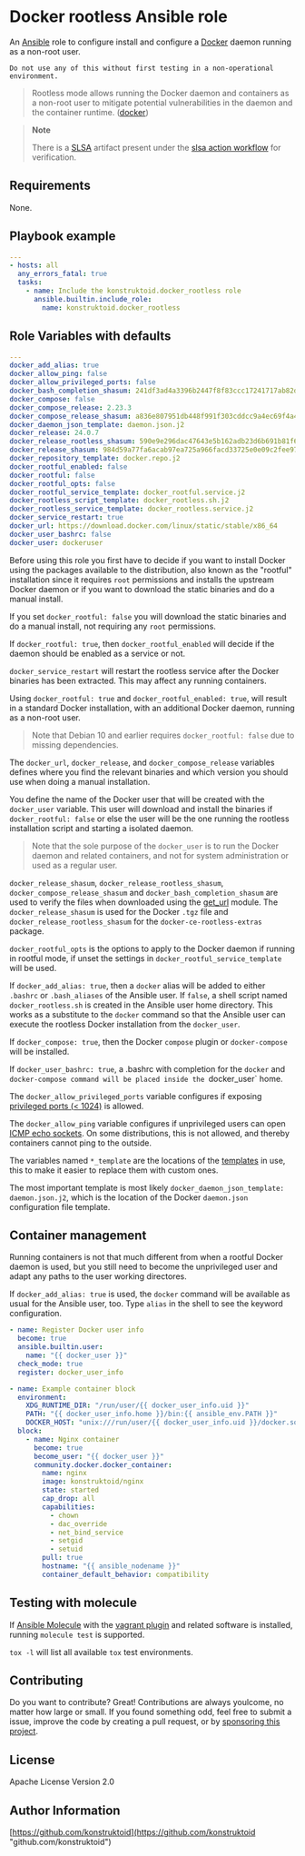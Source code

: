 # Docker rootless Ansible role

An [Ansible](https://www.ansible.com/) role to configure install and configure
a [Docker](https://www.docker.com/) daemon running as a non-root user.

```shell
Do not use any of this without first testing in a non-operational environment.
```

> Rootless mode allows running the Docker daemon and containers as a non-root
user to mitigate potential vulnerabilities in the daemon and the container
runtime. ([docker](https://docs.docker.com/engine/security/rootless/))

> **Note**
>
> There is a [SLSA](https://slsa.dev/) artifact present under the
> [slsa action workflow](https://github.com/konstruktoid/ansible-role-docker-rootless/actions/workflows/slsa.yml)
> for verification.

## Requirements

None.

## Playbook example

```yaml
---
- hosts: all
  any_errors_fatal: true
  tasks:
    - name: Include the konstruktoid.docker_rootless role
      ansible.builtin.include_role:
        name: konstruktoid.docker_rootless
```

## Role Variables with defaults

```yaml
---
docker_add_alias: true
docker_allow_ping: false
docker_allow_privileged_ports: false
docker_bash_completion_shasum: 241df3ad4a3396b2447f8f83ccc17241717ab82dcc89eea71f9c1c13f376a12f
docker_compose: false
docker_compose_release: 2.23.3
docker_compose_release_shasum: a836e807951db448f991f303cddcc9a4ec69f4a49d58bc7d536cb91c77c04c33
docker_daemon_json_template: daemon.json.j2
docker_release: 24.0.7
docker_release_rootless_shasum: 590e9e296dac47643e5b162adb23d6b691b81f608177a64ad4922038bbe2e6f3
docker_release_shasum: 984d59a77fa6acab97ea725a966facd33725e0e09c2fee975397fe1c6379bd3d
docker_repository_template: docker.repo.j2
docker_rootful_enabled: false
docker_rootful: false
docker_rootful_opts: false
docker_rootful_service_template: docker_rootful.service.j2
docker_rootless_script_template: docker_rootless.sh.j2
docker_rootless_service_template: docker_rootless.service.j2
docker_service_restart: true
docker_url: https://download.docker.com/linux/static/stable/x86_64
docker_user_bashrc: false
docker_user: dockeruser
```

Before using this role you first have to decide if you want to install Docker
using the packages available to the distribution, also known as the "rootful"
installation since it requires `root` permissions and installs the upstream
Docker daemon or if you want to download the static binaries and do a manual
install.

If you set `docker_rootful: false` you will download the static binaries and do
a manual install, not requiring any `root` permissions.

If `docker_rootful: true`, then `docker_rootful_enabled` will decide if the
daemon should be enabled as a service or not.

`docker_service_restart` will restart the rootless service after the Docker
binaries has been extracted. This may affect any running containers.

Using `docker_rootful: true` and `docker_rootful_enabled: true`, will result in
a standard Docker installation, with an additional Docker daemon, running as a
non-root user.

> Note that Debian 10 and earlier requires `docker_rootful: false` due to missing
dependencies.

The `docker_url`, `docker_release`, and `docker_compose_release`
variables defines where you find the relevant binaries and which version you
should use when doing a manual installation.

You define the name of the Docker user that will be created with the
`docker_user` variable. This user will download and install the binaries if
`docker_rootful: false` or else the user will be the one running the
rootless installation script and starting a isolated daemon.

> Note that the sole purpose of the `docker_user` is to run the Docker
daemon and related containers, and not for system administration or used as a
regular user.

`docker_release_shasum`, `docker_release_rootless_shasum`,
`docker_compose_release_shasum` and `docker_bash_completion_shasum`
are used to verify the files when downloaded using the [get_url](https://docs.ansible.com/ansible/latest/collections/ansible/builtin/get_url_module.html)
module. The `docker_release_shasum` is used for the Docker `.tgz` file and
`docker_release_rootless_shasum` for the `docker-ce-rootless-extras` package.

`docker_rootful_opts` is the options to apply to the Docker daemon if
running in rootful mode, if unset the settings in
`docker_rootful_service_template` will be used.

If `docker_add_alias: true`, then a `docker` alias will be added to either `.bashrc`
or `.bash_aliases` of the Ansible user. If `false`, a shell script named `docker_rootless.sh` is
created in the Ansible user home directory. This works as a substitute to the
`docker` command so that the Ansible user can execute the rootless Docker installation from the `docker_user`.

If `docker_compose: true`, then the Docker `compose` plugin or `docker-compose`
will be installed.

If `docker_user_bashrc: true`, a .bashrc with completion for the `docker`  and
`docker-compose command will be placed inside the `docker_user` home.

The `docker_allow_privileged_ports` variable configures if exposing
[privileged ports (< 1024)](https://docs.docker.com/engine/security/rootless/#exposing-privileged-ports)
is allowed.

The `docker_allow_ping` variable configures if unprivileged users can open
[ICMP echo sockets](https://docs.docker.com/engine/security/rootless/#routing-ping-packets).
On some distributions, this is not allowed, and thereby containers cannot ping
to the outside.

The variables named `*_template` are the locations of the
[templates](https://docs.ansible.com/ansible/latest/collections/ansible/builtin/template_module.html)
in use, this to make it easier to replace them with custom ones.

The most important template is most likely
`docker_daemon_json_template: daemon.json.j2`, which is the location of the
Docker `daemon.json` configuration file template.

## Container management

Running containers is not that much different from when a rootful Docker daemon
is used, but you still need to become the unprivileged user and adapt any paths
to the user working directores.

If `docker_add_alias: true` is used, the `docker` command will be
available as usual for the Ansible user, too. Type `alias` in the shell to see the keyword
configuration.

```yaml
- name: Register Docker user info
  become: true
  ansible.builtin.user:
    name: "{{ docker_user }}"
  check_mode: true
  register: docker_user_info

- name: Example container block
  environment:
    XDG_RUNTIME_DIR: "/run/user/{{ docker_user_info.uid }}"
    PATH: "{{ docker_user_info.home }}/bin:{{ ansible_env.PATH }}"
    DOCKER_HOST: "unix:///run/user/{{ docker_user_info.uid }}/docker.sock"
  block:
    - name: Nginx container
      become: true
      become_user: "{{ docker_user }}"
      community.docker.docker_container:
        name: nginx
        image: konstruktoid/nginx
        state: started
        cap_drop: all
        capabilities:
          - chown
          - dac_override
          - net_bind_service
          - setgid
          - setuid
        pull: true
        hostname: "{{ ansible_nodename }}"
        container_default_behavior: compatibility
```

## Testing with molecule

If [Ansible Molecule](https://molecule.readthedocs.io/en/latest/)
with the [vagrant plugin](https://github.com/ansible-community/molecule-plugins)
and related software is installed, running `molecule test` is supported.

`tox -l` will list all available `tox` test environments.

## Contributing

Do you want to contribute? Great! Contributions are always youlcome,
no matter how large or small. If you found something odd, feel free to submit a
issue, improve the code by creating a pull request, or by
[sponsoring this project](https://github.com/sponsors/konstruktoid).

## License

Apache License Version 2.0

## Author Information

[https://github.com/konstruktoid](https://github.com/konstruktoid "github.com/konstruktoid")
